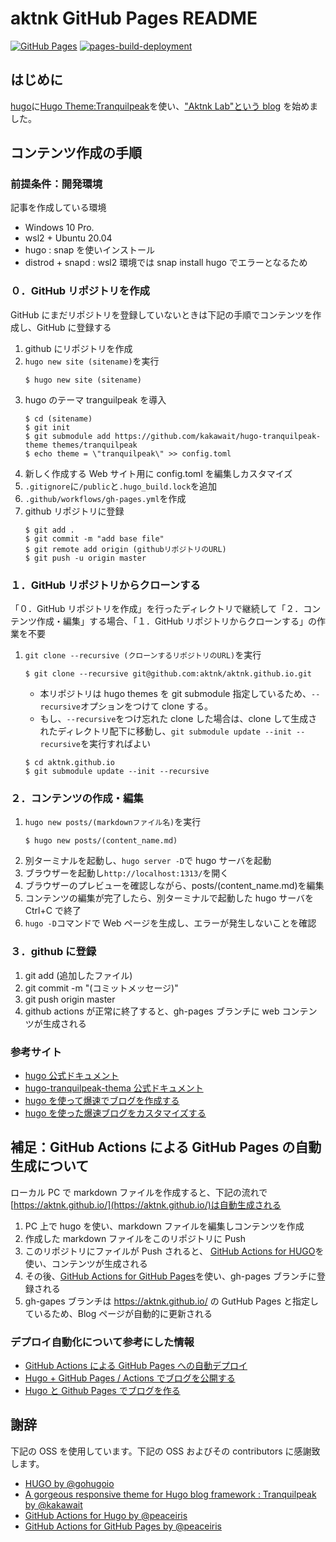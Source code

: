 # aktnk GitHub Pages README

[![GitHub Pages](https://github.com/aktnk/aktnk.github.io/actions/workflows/gh-pages.yml/badge.svg?branch=master&event=push)](https://github.com/aktnk/aktnk.github.io/actions/workflows/gh-pages.yml)
[![pages-build-deployment](https://github.com/aktnk/aktnk.github.io/actions/workflows/pages/pages-build-deployment/badge.svg?branch=gh-pages)](https://github.com/aktnk/aktnk.github.io/actions/workflows/pages/pages-build-deployment)

## はじめに

[hugo](https://gohugo.io/)に[Hugo Theme:Tranquilpeak](https://themes.gohugo.io/themes/hugo-tranquilpeak-theme/)を使い、["Aktnk Lab"という blog](https://aktnk.github.io/) を始めました。

## コンテンツ作成の手順

### 前提条件：開発環境

記事を作成している環境

- Windows 10 Pro.
- wsl2 + Ubuntu 20.04
- hugo : snap を使いインストール
- distrod + snapd : wsl2 環境では snap install hugo でエラーとなるため

### ０．GitHub リポジトリを作成

GitHub にまだリポジトリを登録していないときは下記の手順でコンテンツを作成し、GitHub に登録する

1. github にリポジトリを作成
1. `hugo new site (sitename)`を実行
   ```
   $ hugo new site (sitename)
   ```
1. hugo のテーマ tranguilpeak を導入
   ```
   $ cd (sitename)
   $ git init
   $ git submodule add https://github.com/kakawait/hugo-tranquilpeak-theme themes/tranquilpeak
   $ echo theme = \"tranquilpeak\" >> config.toml
   ```
1. 新しく作成する Web サイト用に config.toml を編集しカスタマイズ
1. `.gitignore`に`/public`と`.hugo_build.lock`を追加
1. `.github/workflows/gh-pages.yml`を作成
1. github リポジトリに登録
   ```
   $ git add .
   $ git commit -m "add base file"
   $ git remote add origin (githubリポジトリのURL)
   $ git push -u origin master
   ```

### １．GitHub リポジトリからクローンする

「０．GitHub リポジトリを作成」を行ったディレクトリで継続して「２．コンテンツ作成・編集」する場合、「１．GitHub リポジトリからクローンする」の作業を不要

1. `git clone --recursive (クローンするリポジトリのURL)`を実行
   ```
   $ git clone --recursive git@github.com:aktnk/aktnk.github.io.git
   ```
   - 本リポジトリは hugo themes を git submodule 指定しているため、`--recursive`オプションをつけて clone する。
   - もし、`--recursive`をつけ忘れた clone した場合は、clone して生成されたディレクトリ配下に移動し、`git submodule update --init --recursive`を実行すればよい
   ```
   $ cd aktnk.github.io
   $ git submodule update --init --recursive
   ```

### ２．コンテンツの作成・編集

1. `hugo new posts/(markdownファイル名)`を実行
   ```
   $ hugo new posts/(content_name.md)
   ```
1. 別ターミナルを起動し、`hugo server -D`で hugo サーバを起動
1. ブラウザーを起動し`http://localhost:1313/`を開く
1. ブラウザーのプレビューを確認しながら、posts/(content_name.md)を編集
1. コンテンツの編集が完了したら、別ターミナルで起動した hugo サーバを Ctrl+C で終了
1. `hugo -D`コマンドで Web ページを生成し、エラーが発生しないことを確認

### ３．github に登録

1. git add (追加したファイル)
1. git commit -m "(コミットメッセージ)"
1. git push origin master
1. github actions が正常に終了すると、gh-pages ブランチに web コンテンツが生成される

### 参考サイト

- [hugo 公式ドキュメント](https://gohugo.io/documentation/)
- [hugo-tranquilpeak-thema 公式ドキュメント](https://github.com/kakawait/hugo-tranquilpeak-theme/blob/master/docs/user.md)
- [hugo を使って爆速でブログを作成する](https://zenn.dev/harachan/articles/a043e9a756cae4)
- [hugo を使った爆速ブログをカスタマイズする](https://zenn.dev/harachan/articles/21d8f3a9f2ca4e)

## 補足：GitHub Actions による GitHub Pages の自動生成について

ローカル PC で markdown ファイルを作成すると、下記の流れで[https://aktnk.github.io/](https://aktnk.github.io/)は自動生成される

1. PC 上で hugo を使い、markdown ファイルを編集しコンテンツを作成
1. 作成した markdown ファイルをこのリポジトリに Push
1. このリポジトリにファイルが Push されると、
   [GitHub Actions for HUGO](https://github.com/peaceiris/actions-hugo)を使い、コンテンツが生成される
1. その後、[GitHub Actions for GitHub Pages](https://github.com/peaceiris/actions-gh-pages)を使い、gh-pages ブランチに登録される
1. gh-gapes ブランチは https://aktnk.github.io/ の GutHub Pages と指定しているため、Blog ページが自動的に更新される

### デプロイ自動化について参考にした情報

- [GitHub Actions による GitHub Pages への自動デプロイ](https://qiita.com/peaceiris/items/d401f2e5724fdcb0759d)
- [Hugo + GitHub Pages / Actions でブログを公開する](https://zenn.dev/bryutus/articles/hugo-github-pages-actions)
- [Hugo と Github Pages でブログを作る](https://sat8bit.github.io/posts/hugo-with-github-pages/)

## 謝辞

下記の OSS を使用しています。下記の OSS およびその contributors に感謝致します。

- [HUGO by @gohugoio](https://github.com/gohugoio/hugo)
- [A gorgeous responsive theme for Hugo blog framework : Tranquilpeak by @kakawait](https://github.com/kakawait/hugo-tranquilpeak-theme)
- [GitHub Actions for Hugo by @peaceiris](https://github.com/peaceiris/actions-hugo)
- [GitHub Actions for GitHub Pages by @peaceiris](https://github.com/peaceiris/actions-gh-pages)
